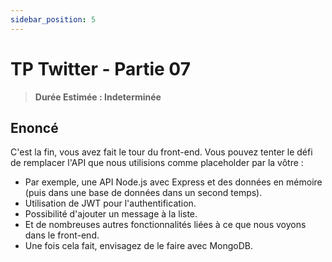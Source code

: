 ```yaml
---
sidebar_position: 5
---
```


# TP Twitter - Partie 07

> **Durée Estimée : Indeterminée**

## Enoncé

C'est la fin, vous avez fait le tour du front-end. Vous pouvez tenter le défi de remplacer l'API que nous utilisions comme placeholder par la vôtre :

- Par exemple, une API Node.js avec Express et des données en mémoire (puis dans une base de données dans un second temps).
- Utilisation de JWT pour l'authentification.
- Possibilité d'ajouter un message à la liste.
- Et de nombreuses autres fonctionnalités liées à ce que nous voyons dans le front-end.
- Une fois cela fait, envisagez de le faire avec MongoDB.